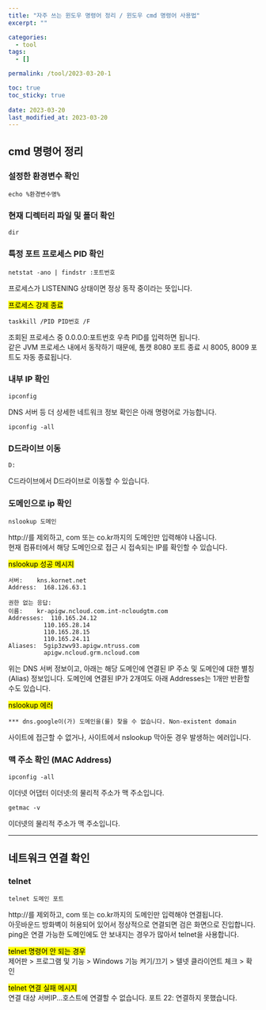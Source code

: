 ```yaml
---
title: "자주 쓰는 윈도우 명령어 정리 / 윈도우 cmd 명령어 사용법"
excerpt: ""

categories:
  - tool
tags:
  - []

permalink: /tool/2023-03-20-1

toc: true
toc_sticky: true
 
date: 2023-03-20
last_modified_at: 2023-03-20
---
```


## cmd 명령어 정리

### 설정한 환경변수 확인
```
echo %환경변수명%
```

### 현재 디렉터리 파일 및 폴더 확인
```
dir
```

### 특정 포트 프로세스 PID 확인
```
netstat -ano | findstr :포트번호
```
프로세스가 LISTENING 상태이면 정상 동작 중이라는 뜻입니다.

<mark>프로세스 강제 종료</mark>
```
taskkill /PID PID번호 /F
```
조회된 프로세스 중 0.0.0.0:포트번호 우측 PID를 입력하면 됩니다.  
같은 JVM 프로세스 내에서 동작하기 때문에, 톰캣 8080 포트 종료 시 8005, 8009 포트도 자동 종료됩니다.

### 내부 IP 확인
```
ipconfig
```
DNS 서버 등 더 상세한 네트워크 정보 확인은 아래 명령어로 가능합니다.
```
ipconfig -all
```

### D드라이브 이동
```
D:
```
C드라이브에서 D드라이브로 이동할 수 있습니다.

### 도메인으로 ip 확인
```
nslookup 도메인
```
http://를 제외하고, com 또는 co.kr까지의 도메인만 입력해야 나옵니다.  
현재 컴퓨터에서 해당 도메인으로 접근 시 접속되는 IP를 확인할 수 있습니다.

<mark>nslookup 성공 메시지</mark>
```
서버:    kns.kornet.net
Address:  168.126.63.1

권한 없는 응답:
이름:    kr-apigw.ncloud.com.int-ncloudgtm.com
Addresses:  110.165.24.12
          110.165.28.14
          110.165.28.15
          110.165.24.11
Aliases:  5gip3zwv93.apigw.ntruss.com
          apigw.ncloud.grm.ncloud.com
```
위는 DNS 서버 정보이고, 아래는 해당 도메인에 연결된 IP 주소 및 도메인에 대한 별칭(Alias) 정보입니다.
도메인에 연결된 IP가 2개여도 아래 Addresses는 1개만 반환할 수도 있습니다.

<mark>nslookup 에러</mark>
```
*** dns.google이(가) 도메인을(를) 찾을 수 없습니다. Non-existent domain
```
사이트에 접근할 수 없거나, 사이트에서 nslookup 막아둔 경우 발생하는 에러입니다.

### 맥 주소 확인 (MAC Address)
```
ipconfig -all
```
이더넷 어댑터 이더넷:의 물리적 주소가 맥 주소입니다.
```
getmac -v
```
이더넷의 물리적 주소가 맥 주소입니다.

---

## 네트워크 연결 확인

### telnet
```
telnet 도메인 포트
```
http://를 제외하고, com 또는 co.kr까지의 도메인만 입력해야 연결됩니다.  
아웃바운드 방화벽이 허용되어 있어서 정상적으로 연결되면 검은 화면으로 진입합니다.  
ping은 연결 가능한 도메인에도 안 보내지는 경우가 많아서 telnet을 사용합니다.

<mark>telnet 명령어 안 되는 경우</mark>  
제어판 > 프로그램 및 기능 > Windows 기능 켜기/끄기 > 텔넷 클라이언트 체크 > 확인

<mark>telnet 연결 실패 메시지</mark>  
연결 대상 서버IP...호스트에 연결할 수 없습니다. 포트 22: 연결하지 못했습니다.
